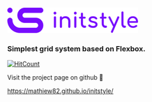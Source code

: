 ![](images/logo-violet-min.png)

### Simplest grid system based on Flexbox.

[![HitCount](http://hits.dwyl.com/Mathiew82/initstyle.svg)](http://hits.dwyl.com/Mathiew82/initstyle)

Visit the project page on github 🚀

https://mathiew82.github.io/initstyle/
